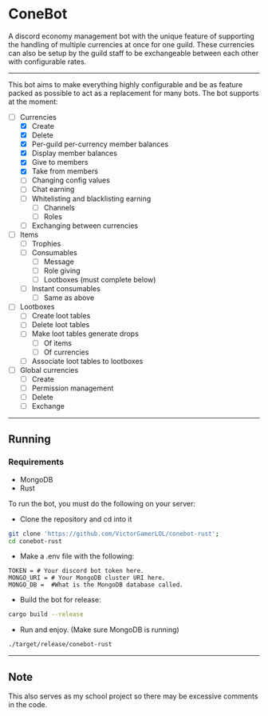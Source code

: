 # ConeBot

A discord economy management bot with the unique feature of supporting the handling of multiple currencies at once for one guild.
These currencies can also be setup by the guild staff to be exchangeable between each other with configurable rates.

---

This bot aims to make everything highly configurable and be as feature packed as possible to act as a replacement for many bots. The bot supports at the moment:

- [ ] Currencies
  - [x] Create
  - [x] Delete
  - [x] Per-guild per-currency member balances
  - [x] Display member balances
  - [x] Give to members
  - [x] Take from members
  - [ ] Changing config values <!-- backend done -->
  - [ ] Chat earning
  - [ ] Whitelisting and blacklisting earning
    - [ ] Channels
    - [ ] Roles
  - [ ] Exchanging between currencies
- [ ] Items
  - [ ] Trophies
  - [ ] Consumables
    - [ ] Message
    - [ ] Role giving
    - [ ] Lootboxes (must complete below)
  - [ ] Instant consumables
    - [ ] Same as above
- [ ] Lootboxes
  - [ ] Create loot tables
  - [ ] Delete loot tables
  - [ ] Make loot tables generate drops
    - [ ] Of items
    - [ ] Of currencies
  - [ ] Associate loot tables to lootboxes
- [ ] Global currencies
  - [ ] Create
  - [ ] Permission management
  - [ ] Delete
  - [ ] Exchange

---

## Running

### Requirements

- MongoDB
- Rust

To run the bot, you must do the following on your server:

- Clone the repository and cd into it

 ```bash
 git clone 'https://github.com/VictorGamerLOL/conebot-rust';
 cd conebot-rust
 ```

- Make a .env file with the following:

```env
TOKEN = # Your discord bot token here.
MONGO_URI = # Your MongoDB cluster URI here.
MONGO_DB =  #What is the MongoDB database called.
```

- Build the bot for release:

```bash
cargo build --release
```

- Run and enjoy. (Make sure MongoDB is running)

```bash
./target/release/conebot-rust
```

---

## Note

This also serves as my school project so there may be excessive comments in the code.
